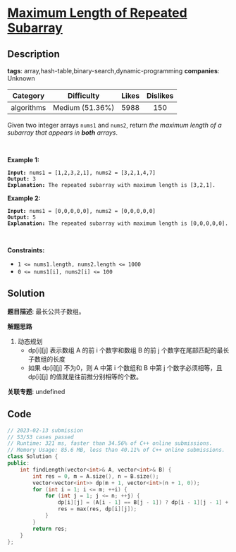 # [Maximum Length of Repeated Subarray](https://leetcode.com/problems/maximum-length-of-repeated-subarray/description/)

## Description

**tags**: array,hash-table,binary-search,dynamic-programming
**companies**: Unknown

| Category | Difficulty | Likes | Dislikes |
| :------: | :--------: | :---: | :------: |
| algorithms | Medium (51.36%) | 5988 | 150 |

<p>Given two integer arrays <code>nums1</code> and <code>nums2</code>, return <em>the maximum length of a subarray that appears in <strong>both</strong> arrays</em>.</p>

<p>&nbsp;</p>
<p><strong class="example">Example 1:</strong></p>

<pre><code><strong>Input:</strong> nums1 = [1,2,3,2,1], nums2 = [3,2,1,4,7]
<strong>Output:</strong> 3
<strong>Explanation:</strong> The repeated subarray with maximum length is [3,2,1].</code></pre>

<p><strong class="example">Example 2:</strong></p>

<pre><code><strong>Input:</strong> nums1 = [0,0,0,0,0], nums2 = [0,0,0,0,0]
<strong>Output:</strong> 5
<strong>Explanation:</strong> The repeated subarray with maximum length is [0,0,0,0,0].</code></pre>

<p>&nbsp;</p>
<p><strong>Constraints:</strong></p>

<ul>
	<li><code>1 &lt;= nums1.length, nums2.length &lt;= 1000</code></li>
	<li><code>0 &lt;= nums1[i], nums2[i] &lt;= 100</code></li>
</ul>



## Solution

**题目描述**: 最长公共子数组。

**解题思路**

1. 动态规划
   - dp[i][j] 表示数组 A 的前 i 个数字和数组 B 的前 j 个数字在尾部匹配的最长子数组的长度
   - 如果 dp[i][j] 不为0，则 A 中第 i 个数组和 B 中第 j 个数字必须相等，且 dp[i][j] 的值就是往前推分别相等的个数。

**关联专题**: undefined

## Code

```cpp
// 2023-02-13 submission
// 53/53 cases passed
// Runtime: 321 ms, faster than 34.56% of C++ online submissions.
// Memory Usage: 85.6 MB, less than 40.11% of C++ online submissions.
class Solution {
public:
    int findLength(vector<int>& A, vector<int>& B) {
        int res = 0, m = A.size(), n = B.size();
        vector<vector<int>> dp(m + 1, vector<int>(n + 1, 0));
        for (int i = 1; i <= m; ++i) {
            for (int j = 1; j <= n; ++j) {
                dp[i][j] = (A[i - 1] == B[j - 1]) ? dp[i - 1][j - 1] + 1 : 0;
                res = max(res, dp[i][j]);
            }
        }
        return res;
    }
};
```
